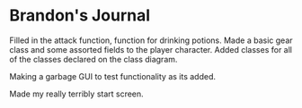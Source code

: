 # Brandon's Journal

Filled in the attack function, function for drinking potions. Made a basic gear class and some assorted fields to the player character. Added classes for all of the classes declared on the class diagram.

Making a garbage GUI to test functionality as its added.

Made my really terribly start screen.
